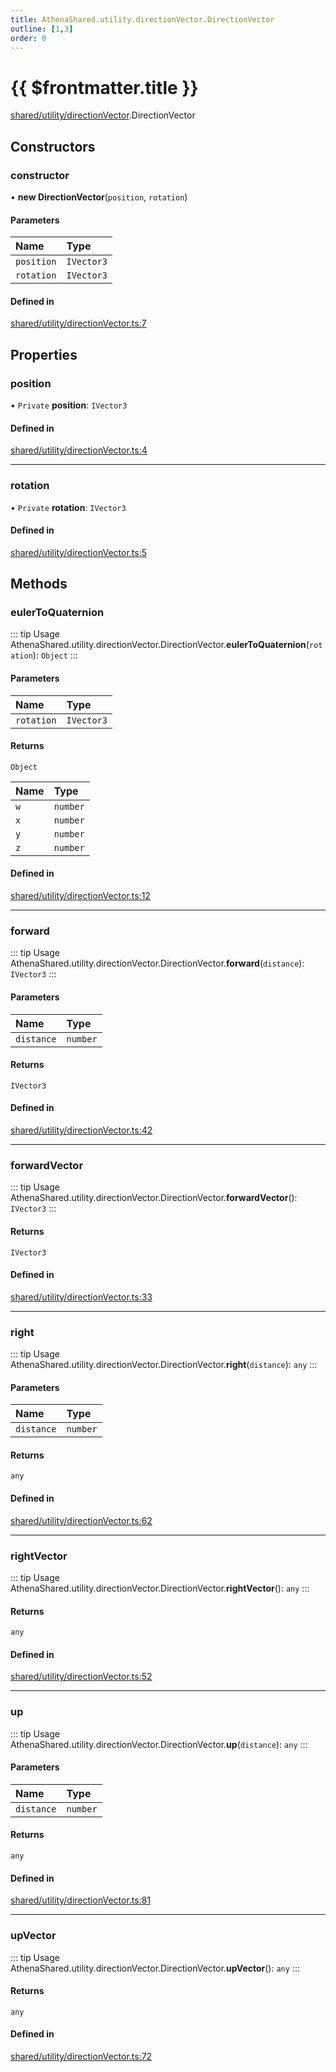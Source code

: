 ```yaml
---
title: AthenaShared.utility.directionVector.DirectionVector
outline: [1,3]
order: 0
---
```


# {{ $frontmatter.title }}


[shared/utility/directionVector](../modules/shared_utility_directionVector.md).DirectionVector

## Constructors

### constructor

• **new DirectionVector**(`position`, `rotation`)

#### Parameters

| Name | Type |
| :------ | :------ |
| `position` | `IVector3` |
| `rotation` | `IVector3` |

#### Defined in

[shared/utility/directionVector.ts:7](https://github.com/Stuyk/altv-athena/blob/16e0acc/src/core/shared/utility/directionVector.ts#L7)

## Properties

### position

• `Private` **position**: `IVector3`

#### Defined in

[shared/utility/directionVector.ts:4](https://github.com/Stuyk/altv-athena/blob/16e0acc/src/core/shared/utility/directionVector.ts#L4)

___

### rotation

• `Private` **rotation**: `IVector3`

#### Defined in

[shared/utility/directionVector.ts:5](https://github.com/Stuyk/altv-athena/blob/16e0acc/src/core/shared/utility/directionVector.ts#L5)

## Methods

### eulerToQuaternion

::: tip Usage
AthenaShared.utility.directionVector.DirectionVector.**eulerToQuaternion**(`rotation`): `Object`
:::

#### Parameters

| Name | Type |
| :------ | :------ |
| `rotation` | `IVector3` |

#### Returns

`Object`

| Name | Type |
| :------ | :------ |
| `w` | `number` |
| `x` | `number` |
| `y` | `number` |
| `z` | `number` |

#### Defined in

[shared/utility/directionVector.ts:12](https://github.com/Stuyk/altv-athena/blob/16e0acc/src/core/shared/utility/directionVector.ts#L12)

___

### forward

::: tip Usage
AthenaShared.utility.directionVector.DirectionVector.**forward**(`distance`): `IVector3`
:::

#### Parameters

| Name | Type |
| :------ | :------ |
| `distance` | `number` |

#### Returns

`IVector3`

#### Defined in

[shared/utility/directionVector.ts:42](https://github.com/Stuyk/altv-athena/blob/16e0acc/src/core/shared/utility/directionVector.ts#L42)

___

### forwardVector

::: tip Usage
AthenaShared.utility.directionVector.DirectionVector.**forwardVector**(): `IVector3`
:::

#### Returns

`IVector3`

#### Defined in

[shared/utility/directionVector.ts:33](https://github.com/Stuyk/altv-athena/blob/16e0acc/src/core/shared/utility/directionVector.ts#L33)

___

### right

::: tip Usage
AthenaShared.utility.directionVector.DirectionVector.**right**(`distance`): `any`
:::

#### Parameters

| Name | Type |
| :------ | :------ |
| `distance` | `number` |

#### Returns

`any`

#### Defined in

[shared/utility/directionVector.ts:62](https://github.com/Stuyk/altv-athena/blob/16e0acc/src/core/shared/utility/directionVector.ts#L62)

___

### rightVector

::: tip Usage
AthenaShared.utility.directionVector.DirectionVector.**rightVector**(): `any`
:::

#### Returns

`any`

#### Defined in

[shared/utility/directionVector.ts:52](https://github.com/Stuyk/altv-athena/blob/16e0acc/src/core/shared/utility/directionVector.ts#L52)

___

### up

::: tip Usage
AthenaShared.utility.directionVector.DirectionVector.**up**(`distance`): `any`
:::

#### Parameters

| Name | Type |
| :------ | :------ |
| `distance` | `number` |

#### Returns

`any`

#### Defined in

[shared/utility/directionVector.ts:81](https://github.com/Stuyk/altv-athena/blob/16e0acc/src/core/shared/utility/directionVector.ts#L81)

___

### upVector

::: tip Usage
AthenaShared.utility.directionVector.DirectionVector.**upVector**(): `any`
:::

#### Returns

`any`

#### Defined in

[shared/utility/directionVector.ts:72](https://github.com/Stuyk/altv-athena/blob/16e0acc/src/core/shared/utility/directionVector.ts#L72)
